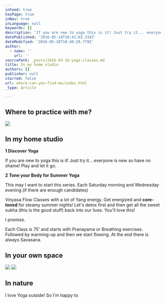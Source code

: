 ```yaml
---
inFeed: true
hasPage: true
inNav: true
inLanguage: null
keywords: []
description: 'If you are new to yoga this is it! Just try it... everyone is new so have no shame! Play and let it go.'
datePublished: '2016-05-18T10:41:03.334Z'
dateModified: '2016-05-18T10:40:29.779Z'
author:
  - name: ''
    url: ''
sourcePath: _posts/2016-03-16-yoga-classes.md
title: In my home studio
authors: []
publisher: null
starred: false
url: where-can-you-find-me/index.html
_type: Article

---
```

## Where to practice with me?
![](https://s3-us-west-2.amazonaws.com/the-grid-img/p/bd029d29ce0c43eb674d36bb78494af4a5dd7c53.jpg)

## In my home studio

**1 Discover Yoga**

If you are new to yoga this is it! Just try it... everyone is new so have no shame! Play and let it go.

**2 Tone your Body for Summer Yoga**

This may I want to start this series. Each Saturday morning and Wednesday evening (if there are enough candidates)

Vinyasa Flow Classes with a lot of Yang energy. Get energized and **core-toned** for steamy summer nights! Let's detox first and then get all the sweet sukha (this is the good stuff) back into our lives. You'll love this!

I promise.

Each Class is 75' and starts with Pranayama or Breathing exercises. Followed by warming-up and then we start flowing. At the end there is always Savasana.

## In your own space
![](https://imgflo.herokuapp.com/graph/vahj1ThiexotieMo/d24f794062fcb271ddd950c06d6e6d8f/passthrough.jpg?height=501&input=https%3A%2F%2Fs3-us-west-2.amazonaws.com%2Fthe-grid-img%2Fp%2F967f1c46f29ad82b6557bc343d37f8c759ca6478.jpg&width=750)
![](https://s3-us-west-2.amazonaws.com/the-grid-img/p/967f1c46f29ad82b6557bc343d37f8c759ca6478.jpg)

## In nature 

I love Yoga outside! So I'm happy to